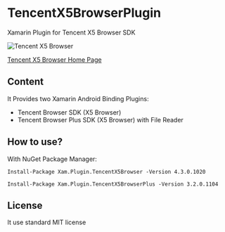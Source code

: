 # TencentX5BrowserPlugin
Xamarin Plugin for Tencent X5 Browser SDK

![Tencent X5 Browser](https://x5.tencent.com/tbs/img/article/tbs3.png)

[Tencent X5 Browser Home Page](https://x5.tencent.com/tbs/index.html)

## Content

It Provides two Xamarin Android Binding Plugins:
<ul>
  <li>Tencent Browser SDK (X5 Browser)</>
  <li>Tencent Browser Plus SDK (X5 Browser)  with File Reader</>
</ul>

## How to use?

With NuGet Package Manager:

`` Install-Package Xam.Plugin.TencentX5Browser -Version 4.3.0.1020 ``

`` Install-Package Xam.Plugin.TencentX5BrowserPlus -Version 3.2.0.1104 ``

## License

It use standard MIT license
